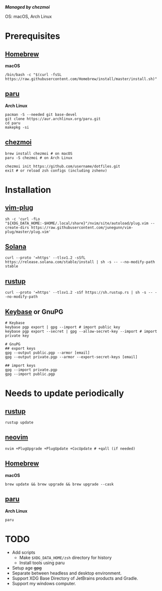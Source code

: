 ***Managed by chezmoi***

OS: macOS, Arch Linux

# Prerequisites

## [Homebrew](https://brew.sh)
**macOS**
```shell
/bin/bash -c "$(curl -fsSL https://raw.githubusercontent.com/Homebrew/install/master/install.sh)"
```

## [paru](https://github.com/Morganamilo/paru)
**Arch Linux**
```shell
pacman -S --needed git base-devel
git clone https://aur.archlinux.org/paru.git
cd paru
makepkg -si
```

## [chezmoi](https://www.chezmoi.io)
```shell
brew install chezmoi # on macOS
paru -S chezmoi # on Arch Linux

chezmoi init https://github.com/username/dotfiles.git
exit # or reload zsh configs (including zshenv)
```

# Installation
## [vim-plug](https://github.com/junegunn/vim-plug)
```shell
sh -c 'curl -fLo "${XDG_DATA_HOME:-$HOME/.local/share}"/nvim/site/autoload/plug.vim --create-dirs https://raw.githubusercontent.com/junegunn/vim-plug/master/plug.vim'
```

## [Solana](https://solana.com)
```shell
curl --proto '=https' --tlsv1.2 -sSfL https://release.solana.com/stable/install | sh -s -- --no-modify-path stable
```

## [rustup](https://rustup.rs)
```shell
curl --proto '=https' --tlsv1.2 -sSf https://sh.rustup.rs | sh -s -- --no-modify-path
```

## [Keybase](https://keybase.io) or GnuPG
```shell
# Keybase
keybase pgp export | gpg --import # import public key
keybase pgp export --secret | gpg --allow-secret-key --import # import private key

# GnuPG
## export keys
gpg --output public.pgp --armor [email]
gpg --output private.pgp --armor --export-secret-keys [email]

## import keys
gpg --import private.pgp
gpg --import public.pgp
```

# Needs to update periodically

## [rustup](https://rustup.rs)
```shell
rustup update
```

## [neovim](https://github.com/neovim/neovim)
```shell
nvim +PlugUpgrade +PlugUpdate +CocUpdate # +qall (if needed)
```

## [Homebrew](https://brew.sh)
**macOS**
```shell
brew update && brew upgrade && brew upgrade --cask
```

## [paru](https://github.com/Morganamilo/paru)
**Arch Linux**
```shell
paru
```

# TODO
- Add scripts
    - Make `$XDG_DATA_HOME/zsh` directory for history
    - Install tools using paru
- Setup age ~~gpg~~
- Separate between headless and desktop environment.
- Support XDG Base Directory of JetBrains products and Gradle.
- Support my windows computer.

